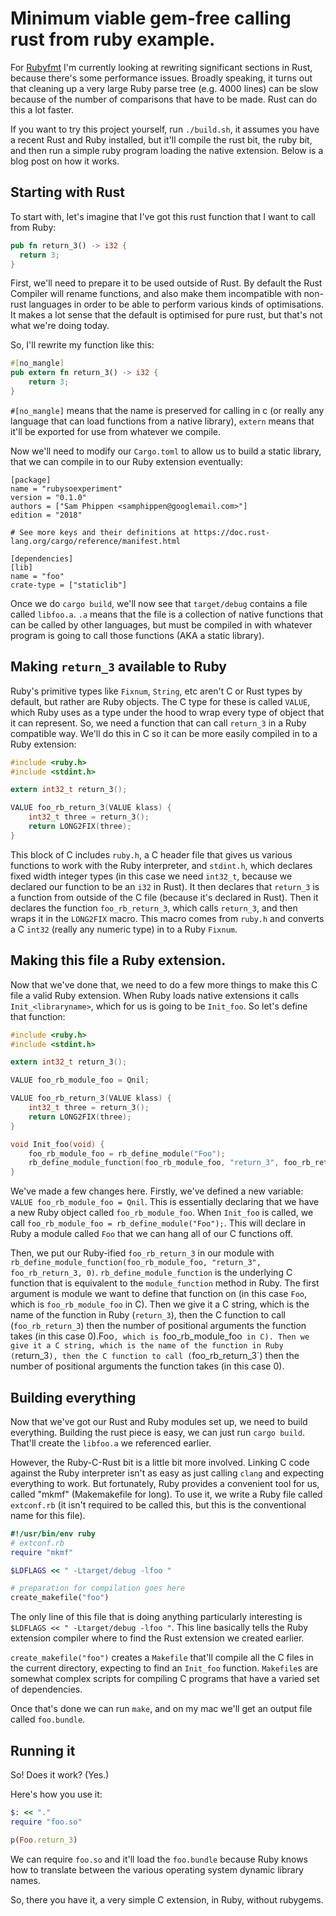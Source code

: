 # Minimum viable gem-free calling rust from ruby example.

For [Rubyfmt](https://github.com/samphippen) I'm currently looking at rewriting
significant sections in Rust, because there's some performance issues. Broadly
speaking, it turns out that cleaning up a very large Ruby parse tree (e.g. 4000
lines) can be slow because of the number of comparisons that have to be made.
Rust can do this a lot faster.

If you want to try this project yourself, run `./build.sh`, it assumes you
have a recent Rust and Ruby installed, but it'll compile the rust bit, the ruby
bit, and then run a simple ruby program loading the native extension. Below is
a blog post on how it works.

## Starting with Rust

To start with, let's imagine that I've got this rust function that I want to
call from Ruby:

```rust
pub fn return_3() -> i32 {
  return 3;
}
```

First, we'll need to prepare it to be used outside of Rust. By default the Rust
Compiler will rename functions, and also make them incompatible with non-rust
languages in order to be able to perform various kinds of optimisations. It
makes a lot sense that the default is optimised for pure rust, but that's not
what we're doing today.

So, I'll rewrite my function like this:

```rust
#[no_mangle]
pub extern fn return_3() -> i32 {
    return 3;
}
```

`#[no_mangle]` means that the name is preserved for calling in c (or really any
language that can load functions from a native library), `extern` means that
it'll be exported for use from whatever we compile.

Now we'll need to modify our `Cargo.toml` to allow us to build a static library,
that we can compile in to our Ruby extension eventually:

```
[package]
name = "rubysoexperiment"
version = "0.1.0"
authors = ["Sam Phippen <samphippen@googlemail.com>"]
edition = "2018"

# See more keys and their definitions at https://doc.rust-lang.org/cargo/reference/manifest.html

[dependencies]
[lib]
name = "foo"
crate-type = ["staticlib"]
```

Once we do `cargo build`, we'll now see that `target/debug` contains a file
called `libfoo.a`. `.a` means that the file is a collection of native functions
that can be called by other languages, but must be compiled in with whatever
program is going to call those functions (AKA a static library).

## Making `return_3` available to Ruby

Ruby's primitive types like `Fixnum`, `String`, etc aren't C or Rust types by
default, but rather are Ruby objects. The C type for these is called `VALUE`,
which Ruby uses as a type under the hood to wrap every type of object that it
can represent. So, we need a function that can call `return_3` in a Ruby
compatible way. We'll do this in C so it can be more easily compiled in to a
Ruby extension:

```c
#include <ruby.h>
#include <stdint.h>

extern int32_t return_3();

VALUE foo_rb_return_3(VALUE klass) {
    int32_t three = return_3();
    return LONG2FIX(three);
}
```

This block of C includes `ruby.h`, a C header file that gives us various
functions to work with the Ruby interpreter, and `stdint.h`, which declares
fixed width integer types (in this case we need `int32_t`, because we declared
our function to be an `i32` in Rust). It then declares that `return_3` is a
function from outside of the C file (because it's declared in Rust). Then it
declares the function `foo_rb_return_3`, which calls `return_3`, and then wraps
it in the `LONG2FIX` macro. This macro comes from `ruby.h` and converts a C
`int32` (really any numeric type) in to a Ruby `Fixnum`.

## Making this file a Ruby extension.

Now that we've done that, we need to do a few more things to make this C file a
valid Ruby extension. When Ruby loads native extensions it calls
`Init_<libraryname>`, which for us is going to be `Init_foo`. So let's define
that function:


```c
#include <ruby.h>
#include <stdint.h>

extern int32_t return_3();

VALUE foo_rb_module_foo = Qnil;

VALUE foo_rb_return_3(VALUE klass) {
    int32_t three = return_3();
    return LONG2FIX(three);
}

void Init_foo(void) {
    foo_rb_module_foo = rb_define_module("Foo");
    rb_define_module_function(foo_rb_module_foo, "return_3", foo_rb_return_3, 0);
}
```

We've made a few changes here. Firstly, we've defined a new variable:
`VALUE foo_rb_module_foo = Qnil`. This is essentially declaring that we have a
new Ruby object called `foo_rb_module_foo`. When `Init_foo` is called, we call
`foo_rb_module_foo = rb_define_module("Foo");`. This will declare in Ruby a
module called `Foo` that we can hang all of our C functions off.

Then, we put our Ruby-ified `foo_rb_return_3` in our module with
`rb_define_module_function(foo_rb_module_foo, "return_3", foo_rb_return_3, 0)`.
`rb_define_module_function` is the underlying C function that is equivalent to
the `module_function` method in Ruby. The first argument is module we want to
define that function on (in this case `Foo`, which is `foo_rb_module_foo` in C).
Then we give it a C string, which is the name of the function in Ruby
(`return_3`), then the C function to call (`foo_rb_return_3`) then the number of
positional arguments the function takes (in this case 0).Foo`, which is
`foo_rb_module_foo` in C).
Then we give it a C string, which is the name of the function in Ruby
(`return_3`), then the C function to call (`foo_rb_return_3`) then the number of
positional arguments the function takes (in this case 0).

## Building everything

Now that we've got our Rust and Ruby modules set up, we need to build
everything. Building the rust piece is easy, we can just run `cargo build`.
That'll create the `libfoo.a` we referenced earlier.

However, the Ruby-C-Rust bit is a little bit more involved. Linking C code
against the Ruby interpreter isn't as easy as just calling `clang` and expecting
everything to work. But fortunately, Ruby provides a convenient tool for us,
called "mkmf" (Makemakefile for long). To use it, we write a Ruby file called
`extconf.rb` (it isn't required to be called this, but this is the conventional
name for this file).

```ruby
#!/usr/bin/env ruby
# extconf.rb
require "mkmf"

$LDFLAGS << " -Ltarget/debug -lfoo "

# preparation for compilation goes here
create_makefile("foo")
```

The only line of this file that is doing anything particularly interesting is
`$LDFLAGS << " -Ltarget/debug -lfoo "`. This line basically tells the Ruby
extension compiler where to find the Rust extension we created earlier.

`create_makefile("foo")` creates a `Makefile` that'll compile all the C files in
the current directory, expecting to find an `Init_foo` function. `Makefile`s are
somewhat complex scripts for compiling C programs that have a varied set of
dependencies.

Once that's done we can run `make`, and on my mac we'll get an output file
called `foo.bundle`.

## Running it

So! Does it work? (Yes.)

Here's how you use it:

```ruby
$: << "."
require "foo.so"

p(Foo.return_3)
```

We can require `foo.so` and it'll load the `foo.bundle` because Ruby knows how
to translate between the various operating system dynamic library names.

So, there you have it, a very simple C extension, in Ruby, without rubygems.
